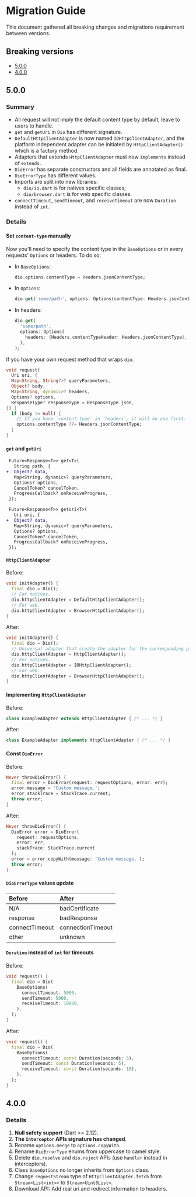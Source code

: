 # Migration Guide

This document gathered all breaking changes and migrations requirement between versions.

<!--
When new content need to be added to the migration guide, make sure they're following the format:
1. Add a version in the *Breaking versions* section, with a version anchor.
2. Use *Summary* and *Details* to introduce the migration.
-->

## Breaking versions

- [5.0.0](#500)
- [4.0.0](#400)

## 5.0.0

### Summary

- All request will not imply the default content type by default, leave to users to handle.
- `get` and `getUri` in `Dio` has different signature.
- `DefaultHttpClientAdapter` is now named `IOHttpClientAdapter`,
  and the platform independent adapter can be initiated by `HttpClientAdapter()` which is a factory method.
- Adapters that extends `HttpClientAdapter` must now `implements` instead of `extends`.
- `DioError` has separate constructors and all fields are annotated as final.
- `DioErrorType` has different values.
- Imports are split into new libraries:
  - `dio/io.dart` is for natives specific classes;
  - `dio/browser.dart` is for web specific classes.
- `connectTimeout`, `sendTimeout`, and `receiveTimeout` are now `Duration` instead of `int`.

### Details

#### Set `content-type` manually

Now you'll need to specify the content type in the `BaseOptions`
or in every requests' `Options` or headers. To do so:

- In `BaseOptions`:
  ```dart
  dio.options.contentType = Headers.jsonContentType;
  ```
- In `Options`:
  ```dart
  dio.get('some/path', options: Options(contentType: Headers.jsonContentType));
  ```
- In headers:
  ```dart
  dio.get(
    'some/path',
    options: Options(
      headers: {Headers.contentTypeHeader: Headers.jsonContentType},
    ),
  );
  ```

If you have your own request method that wraps `dio`:
```dart
void request(
  Uri uri, {
  Map<String, String?>? queryParameters,
  Object? body,
  Map<String, dynamic>? headers,
  Options? options,
  ResponseType? responseType = ResponseType.json,
}) {
  if (body != null) {
    // If you have `content-type` in `headers`, it will be use first.
    options.contentType ??= Headers.jsonContentType;
  }
}
```

#### `get` and `getUri`

```diff
 Future<Response<T>> get<T>(
   String path, {
+  Object? data,
   Map<String, dynamic>? queryParameters,
   Options? options,
   CancelToken? cancelToken,
   ProgressCallback? onReceiveProgress,
 });
```

```diff
 Future<Response<T>> getUri<T>(
   Uri uri, {
+  Object? data,
   Map<String, dynamic>? queryParameters,
   Options? options,
   CancelToken? cancelToken,
   ProgressCallback? onReceiveProgress,
 });
```

#### `HttpClientAdapter`

Before:

```dart
void initAdapter() {
  final dio = Dio();
  // For natives.
  dio.httpClientAdapter = DefaultHttpClientAdapter();
  // For web.
  dio.httpClientAdapter = BrowserHttpClientAdapter();
}
```

After:

```dart
void initAdapter() {
  final dio = Dio();
  // Universal adapter that create the adapter for the corresponding platform.
  dio.httpClientAdapter = HttpClientAdapter();
  // For natives.
  dio.httpClientAdapter = IOHttpClientAdapter();
  // For web.
  dio.httpClientAdapter = BrowserHttpClientAdapter();
}
```

#### Implementing `HttpClientAdapter`

Before:
```dart
class ExampleAdapter extends HttpClientAdapter { /* ... */ }
```

After:
```dart
class ExampleAdapter implements HttpClientAdapter { /* ... */ }
```

#### Const `DioError`

Before:

```dart
Never throwDioError() {
  final error = DioError(request: requestOptions, error: err);
  error.message = 'Custom message.';
  error.stackTrace = StackTrace.current;
  throw error;
}
```

After:

```dart
Never throwDioError() {
  DioError error = DioError(
    request: requestOptions,
    error: err,
    stackTrace: StackTrace.current
  );
  error = error.copyWith(message: 'Custom message.');
  throw error;
}
```

#### `DioErrorType` values update

| Before         | After             |
|:---------------|:------------------|
| N/A            | badCertificate    |
| response       | badResponse       |
| connectTimeout | connectionTimeout |
| other          | unknown           |

#### `Duration` instead of `int` for timeouts

Before:

```dart
void request() {
  final dio = Dio(
    BaseOptions(
      connectTimeout: 5000,
      sendTimeout: 5000,
      receiveTimeout: 10000,
    ),
  );
}
```

After:

```dart
void request() {
  final dio = Dio(
    BaseOptions(
      connectTimeout: const Duration(seconds: 5),
      sendTimeout: const Duration(seconds: 5),
      receiveTimeout: const Duration(seconds: 10),
    ),
  );
}
```

## 4.0.0

### Details

1. **Null safety support** (Dart >= 2.12).
2. **The `Interceptor` APIs signature has changed**.
3. Rename `options.merge` to `options.copyWith`.
4. Rename `DioErrorType` enums from uppercase to camel style.
5. Delete `dio.resolve` and `dio.reject` APIs (use `handler` instead in  interceptors).
6. Class `BaseOptions`  no longer inherits from `Options` class.
7. Change `requestStream` type of `HttpClientAdapter.fetch` from `Stream<List<int>>` to `Stream<Uint8List>`.
8. Download API: Add real uri and redirect information to headers.
